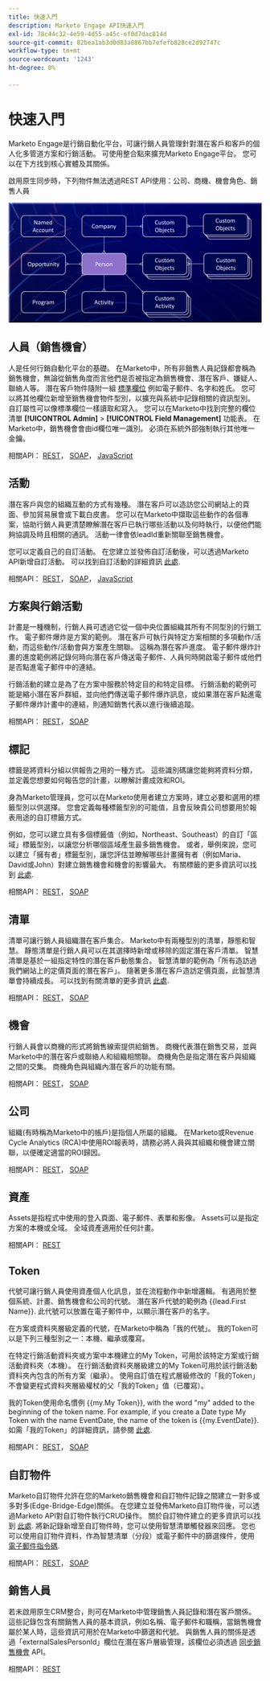 ```yaml
---
title: 快速入門
description: Marketo Engage API快速入門
exl-id: 78c44c32-4e59-4d55-a45c-ef0d7dac814d
source-git-commit: 82bea1ab3d0d83a8867bb7efefb828ce2d92747c
workflow-type: tm+mt
source-wordcount: '1243'
ht-degree: 0%

---
```


# 快速入門

Marketo Engage是行銷自動化平台，可讓行銷人員管理針對潛在客戶和客戶的個人化多管道方案和行銷活動。 可使用整合點來擴充Marketo Engage平台。 您可以在下方找到核心實體及其關係。

啟用原生同步時，下列物件無法透過REST API使用：公司、商機、機會角色、銷售人員

![資料模型](assets/data_model.png)

## 人員（銷售機會）

人是任何行銷自動化平台的基礎。 在Marketo中，所有非銷售人員記錄都會稱為銷售機會，無論從銷售角度而言他們是否被指定為銷售機會、潛在客戶、嫌疑人、聯絡人等。 潛在客戶物件隨附一組 [標準欄位](https://developer.adobe.com/marketo-apis/api/mapi/#tag/Leads/operation/getLeadFieldsUsingGET) 例如電子郵件、名字和姓氏。 您可以將其他欄位新增至銷售機會物件型別，以擴充與系統中記錄相關的資訊型別。 自訂屬性可以像標準欄位一樣讀取和寫入。 您可以在Marketo中找到完整的欄位清單 **[!UICONTROL Admin]** > **[!UICONTROL Field Management]** 功能表。 在Marketo中，銷售機會會由id欄位唯一識別。 必須在系統外部強制執行其他唯一金鑰。

相關API： [REST](https://developer.adobe.com/marketo-apis/api/mapi/#tag/Leads)， [SOAP](soap-api/leads.md)， [JavaScript](javascript-api/lead-tracking.md#lead-tracking-api)

## 活動

潛在客戶與您的組織互動的方式有幾種。 潛在客戶可以造訪您公司網站上的頁面、參加貿易展會或下載白皮書。 您可以在Marketo中擷取這些動作的各個專案，協助行銷人員更清楚瞭解潛在客戶已執行哪些活動以及何時執行，以便他們能夠協調及時且相關的通訊。 活動一律會依leadId重新關聯至銷售機會。

您可以定義自己的自訂活動。 在您建立並發佈自訂活動後，可以透過Marketo API新增自訂活動。 可以找到自訂活動的詳細資訊 [此處](https://experienceleague.adobe.com/en/docs/marketo/using/product-docs/administration/marketo-custom-activities/understanding-custom-activities).

相關API： [REST](https://developer.adobe.com/marketo-apis/api/mapi/#tag/Activities)， [SOAP](soap-api/activities.md)， [JavaScript](javascript-api/lead-tracking.md#munchkin-behavior)

## 方案與行銷活動

計畫是一種機制，行銷人員可透過它從一個中央位置組織其所有不同型別的行銷工作。 電子郵件爆炸是方案的範例。 潛在客戶可執行與特定方案相關的多項動作/活動，而這些動作/活動會與方案產生關聯。 這稱為潛在客戶進度。 電子郵件爆炸計畫的進度範例將記錄何時向潛在客戶傳送電子郵件、人員何時開啟電子郵件或他們是否點進電子郵件中的連結。

行銷活動的建立是為了在方案中服務於特定目的和特定目標。 行銷活動的範例可能是縮小潛在客戶群組，並向他們傳送電子郵件爆炸訊息，或如果潛在客戶點進電子郵件爆炸計畫中的連結，則通知銷售代表以進行後續追蹤。

相關API： [REST](https://developer.adobe.com/marketo-apis/api/mapi/#tag/Campaigns)， [SOAP](soap-api/getcampaignsforsource.md)

## 標記

標籤是將資料分組以供報告之用的一種方式。 這些識別碼讓您能夠將資料分類，並定義您想要如何報告您的計畫，以瞭解計畫成效和ROI。

身為Marketo管理員，您可以在Marketo使用者建立方案時，建立必要和選用的標籤型別以供選擇。 您會定義每種標籤型別的可能值，且會反映貴公司想要用於報表用途的自訂標籤方式。

例如，您可以建立具有多個標籤值（例如，Northeast、Southeast）的自訂「區域」標籤型別，以讓您分析哪個區域產生最多銷售機會。 或者，舉例來說，您可以建立「擁有者」標籤型別，讓您評估並瞭解哪些計畫擁有者（例如Maria、David或John）對建立銷售機會和機會的影響最大。 有關標籤的更多資訊可以找到 [此處](https://experienceleague.adobe.com/en/docs/marketo/using/product-docs/core-marketo-concepts/programs/working-with-programs/understanding-tags).

相關API： [REST](https://developer.adobe.com/marketo-apis/api/asset/)， [SOAP](soap-api/gettags.md)

## 清單

清單可讓行銷人員組織潛在客戶集合。 Marketo中有兩種型別的清單，靜態和智慧。 靜態清單是行銷人員可以在其選擇時新增或移除的固定潛在客戶清單。 智慧清單是基於一組指定特性的潛在客戶動態集合。 智慧清單的範例為「所有造訪過我們網站上的定價頁面的潛在客戶」。 隨著更多潛在客戶造訪定價頁面，此智慧清單會持續成長。 可以找到有關清單的更多資訊 [此處](https://experienceleague.adobe.com/en/docs/marketo/using/home).

相關API： [REST](https://developer.adobe.com/marketo-apis/api/asset/#tag/Static-Lists)， [SOAP](soap-api/getimporttoliststatus.md)

## 機會

行銷人員會以商機的形式將銷售線索提供給銷售。 商機代表潛在銷售交易，並與Marketo中的潛在客戶或聯絡人和組織相關聯。 商機角色是指定潛在客戶與組織之間的交集。 商機角色與組織內潛在客戶的功能有關。

相關API： [REST](https://developer.adobe.com/marketo-apis/api/mapi/#tag/Opportunities)， [SOAP](soap-api/getmobjects.md)

## 公司

組織(有時稱為Marketo中的帳戶)是指個人所屬的組織。 在Marketo或Revenue Cycle Analytics (RCA)中使用ROI報表時，請務必將人員與其組織和機會建立關聯，以便確定適當的ROI歸因。

相關API： [REST](https://developer.adobe.com/marketo-apis/api/mapi/#tag/Companies)， [SOAP](soap-api/leads.md)

## 資產

Assets是指程式中使用的登入頁面、電子郵件、表單和影像。 Assets可以是指定方案的本機或全域。 全域資產適用於任何計畫。

相關API： [REST](https://developer.adobe.com/marketo-apis/api/asset/)

## Token

代號可讓行銷人員使用資產個人化訊息，並在流程動作中新增邏輯。 有適用於整個系統、計畫、銷售機會和公司的代號。 潛在客戶代號的範例為 {{lead.First Name}}. 此代號可以放置在電子郵件中，以顯示潛在客戶的名字。

在方案或資料夾層級定義的代號，在Marketo中稱為「我的代號」。 我的Token可以是下列三種型別之一：本機、繼承或覆寫。

在特定行銷活動資料夾或方案中本機建立的My Token，可用於該特定方案或行銷活動資料夾（本機）。 在行銷活動資料夾層級建立的My Token可用於該行銷活動資料夾內包含的所有方案（繼承）。 使用自訂值在程式層級修改的「我的Token」不會變更程式資料夾層級權杖的父「我的Token」值（已覆寫）。

我的Token使用命名慣例 {{my.My Token}}, with the word "my" added to the beginning of the token name. For example, if you create a Date type My Token with the name EventDate, the name of the token is {{my.EventDate}}. 如需「我的Token」的詳細資訊，請參閱 [此處](https://experienceleague.adobe.com/en/docs/marketo/using/product-docs/core-marketo-concepts/programs/tokens/understanding-my-tokens-in-a-program).

相關API： [REST](https://developer.adobe.com/marketo-apis/api/asset/#tag/Tokens)， [SOAP](soap-api/getcampaignsforsource.md)

## 自訂物件

Marketo自訂物件允許在您的Marketo銷售機會和自訂物件記錄之間建立一對多或多對多(Edge-Bridge-Edge)關係。 在您建立並發佈Marketo自訂物件後，可以透過Marketo API對自訂物件執行CRUD操作。 關於自訂物件建立的更多資訊可以找到 [此處](https://experienceleague.adobe.com/en/docs/marketo/using/home). 將新記錄新增至自訂物件時，您可以使用智慧清單觸發器來回應。 您也可以使用自訂物件資料，作為智慧清單（分段）或電子郵件中的篩選條件，使用 [電子郵件指令碼](email-scripting.md).

相關API： [REST](https://developer.adobe.com/marketo-apis/api/mapi/#tag/Custom-Objects)， [SOAP](soap-api/custom-objects.md)

## 銷售人員

若未啟用原生CRM整合，則可在Marketo中管理銷售人員記錄和潛在客戶關係。 這些記錄包含有關銷售人員的基本資訊，例如名稱、電子郵件和職稱，當銷售機會屬於某人時，這些資訊可用於在Marketo中篩選和代號。 與銷售人員的關係是透過「externalSalesPersonId」欄位在潛在客戶層級管理，該欄位必須透過 [同步銷售機會](https://developer.adobe.com/marketo-apis/api/mapi/#tag/Leads/operation/syncLeadUsingPOST) API。

相關API： [REST](https://developer.adobe.com/marketo-apis/api/mapi/#tag/Sales-Persons)
